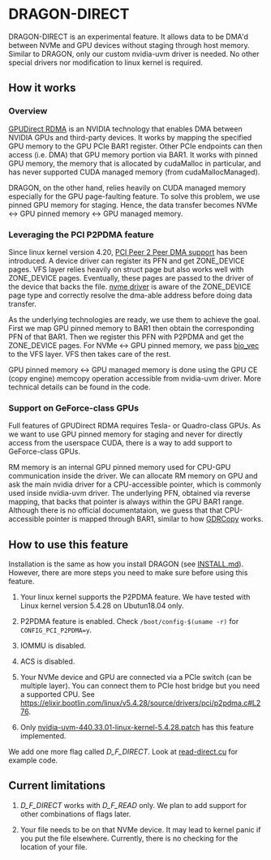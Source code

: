 # DRAGON-DIRECT

DRAGON-DIRECT is an experimental feature. It allows data to be DMA'd between
NVMe and GPU devices without staging through host memory. Similar to DRAGON,
only our custom nvidia-uvm driver is needed. No other special drivers nor
modification to linux kernel is required.

## How it works

### Overview

[GPUDirect RDMA](https://docs.nvidia.com/cuda/gpudirect-rdma/) is an NVIDIA
technology that enables DMA between NVIDIA GPUs and third-party devices. It
works by mapping the specified GPU memory to the GPU PCIe BAR1 register. Other
PCIe endpoints can then access (i.e. DMA) that GPU memory portion via BAR1. It
works with pinned GPU memory, the memory that is allocated by cudaMalloc in
particular, and has never supported CUDA managed memory (from
cudaMallocManaged).

DRAGON, on the other hand, relies heavily on CUDA managed memory especially for
the GPU page-faulting feature. To solve this problem, we use pinned GPU memory
for staging. Hence, the data transfer becomes NVMe <-> GPU pinned memory <-> GPU
managed memory.

### Leveraging the PCI P2PDMA feature

Since linux kernel version 4.20, [PCI Peer 2 Peer DMA
support](https://elixir.bootlin.com/linux/v5.4.28/source/drivers/pci/p2pdma.c)
has been introduced. A device driver can register its PFN and get ZONE\_DEVICE
pages. VFS layer relies heavily on struct page but also works well with
ZONE\_DEVICE pages. Eventually, these pages are passed to the driver of the
device that backs the file. [nvme
driver](https://elixir.bootlin.com/linux/v5.4.28/source/drivers/nvme/host/pci.c#L826)
is aware of the ZONE\_DEVICE page type and correctly resolve the dma-able
address before doing data transfer. 

As the underlying technologies are ready, we use them to achieve the goal. First
we map GPU pinned memory to BAR1 then obtain the corresponding PFN of that BAR1.
Then we register this PFN with P2PDMA and get the ZONE\_DEVICE pages. For NVMe
<-> GPU pinned memory, we pass
[bio\_vec](https://elixir.bootlin.com/linux/v5.4.28/source/include/linux/bvec.h#L18)
to the VFS layer. VFS then takes care of the rest.

GPU pinned memory <-> GPU managed memory is done using the GPU CE (copy engine)
memcopy operation accessible from nvidia-uvm driver. More technical details can
be found in the code.

### Support on GeForce-class GPUs

Full features of GPUDirect RDMA requires Tesla- or Quadro-class GPUs. As we want
to use GPU pinned memory for staging and never for directly access from the
userspace CUDA, there is a way to add support to GeForce-class GPUs.

RM memory is an internal GPU pinned memory used for CPU-GPU communication inside
the driver. We can allocate RM memory on GPU and ask the main nvidia driver for
a CPU-accessible pointer, which is commonly used inside nvidia-uvm driver. The
underlying PFN, obtained via reverse mapping, that backs that pointer is always
within the GPU BAR1 range. Although there is no official documentataion, we
guess that that CPU-accessible pointer is mapped through BAR1, similar to how
[GDRCopy](https://github.com/NVIDIA/gdrcopy) works.

## How to use this feature

Installation is the same as how you install DRAGON (see
[INSTALL.md](../INSTALL.md)). However, there are more steps you need to
make sure before using this feature.

1. Your linux kernel supports the P2PDMA feature. We have tested with Linux
kernel version 5.4.28 on Ubutun18.04 only.

2. P2PDMA feature is enabled. Check `/boot/config-$(uname -r)` for
`CONFIG_PCI_P2PDMA=y`.

3. IOMMU is disabled.

4. ACS is disabled.

5. Your NVMe device and GPU are connected via a PCIe switch (can be multiple
layer). You can connect them to PCIe host bridge but you need a supported CPU.
See https://elixir.bootlin.com/linux/v5.4.28/source/drivers/pci/p2pdma.c#L276.

6. Only
[nvidia-uvm-440.33.01-linux-kernel-5.4.28.patch](../drivers/nvidia-uvm-440.33.01-linux-kernel-5.4.28.patch)
has this feature implemented.

We add one more flag called *D_F_DIRECT*. Look at
[read-direct.cu](../sanity-basic/read-direct.cu) for example code.

## Current limitations

1. *D_F_DIRECT* works with *D_F_READ* only. We plan to add support for other
combinations of flags later.

2. Your file needs to be on that NVMe device. It may lead to kernel panic if you
put the file elsewhere. Currently, there is no checking for the location of your
file.

